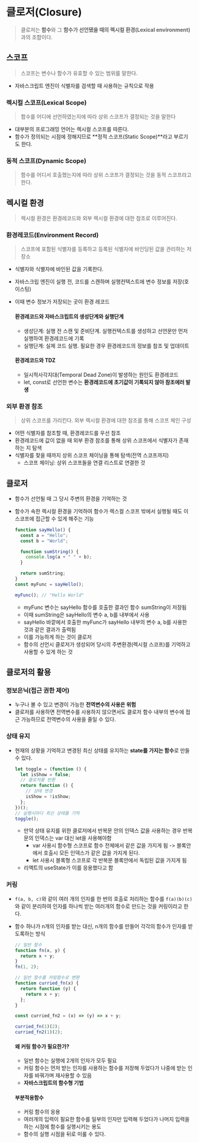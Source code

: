 # 클로저(Closure)

> 클로저는 **함수**와 그 **함수가 선언됐을 때의 렉시컬 환경(Lexical environment)** 과의 조합이다.

## 스코프

> 스코프는 변수나 함수가 유효할 수 있는 범위를 말한다.

- 자바스크립트 엔진이 식별자를 검색할 때 사용하는 규칙으로 작용

### 렉시컬 스코프(Lexical Scope)

> 함수를 어디에 선언하였는지에 따라 상위 스코프가 결정되는 것을 말한다

- 대부분의 프로그래밍 언어는 렉시컬 스코프를 따른다.
- 함수가 정의되는 시점에 정해지므로 **정적 스코프(Static Scope)**라고 부르기도 한다.

### 동적 스코프(Dynamic Scope)

> 함수를 어디서 호출했는지에 따라 상위 스코프가 결정되는 것을 동적 스코프라고 한다.

## 렉시컬 환경

> 렉시컬 환경은 환경레코드와 외부 렉시컬 환경에 대한 참조로 이루어진다.

### 환경레코드(Environment Record)

> 스코프에 포함된 식별자를 등록하고 등록된 식별자에 바인딩된 값을 관리하는 저장소

- 식별자와 식별자에 바인된 값을 기록한다.
- 자바스크립 엔진이 실행 전, 코드를 스캔하며 실행컨텍스트에 변수 정보를 저장(호이스팅)
- 이때 변수 정보가 저장되는 곳이 환경 레코드

  #### 환경레코드와 자바스크립트의 생성단계와 실행단계

  - 생성단계: 실행 전 스캔 및 준비단계. 실행컨텍스트를 생성하고 선언문만 먼저 실행하여 환경레코드에 기록
  - 실행단계: 실제 코드 실행. 필요한 경우 환경레코드의 정보를 참조 및 업데이트

  #### 환경레코드와 TDZ

  - 일시적사각지대(Temporal Dead Zone)이 발생하는 원인도 환경레코드
  - let, const로 선언한 변수는 **환경레코드에 초기값이 기록되지 않아 참조에러 발생**

### 외부 환경 참조

> 상위 스코프를 가리킨다. 외부 렉시컬 환경에 대한 참조를 통해 스코프 체인 구성

- 어떤 식별자를 참조할 때, 환경레코드를 우선 참조
- 환경레코드에 값이 없을 때 외부 환경 참조를 통해 상위 스코프에서 식별자가 존재하는 지 탐색
- 식별자를 찾을 때까지 상위 스코프 체이닝을 통해 탐색(전역 스코프까지)
  - 스코프 체이닝: 상위 스코프들을 연결 리스트로 연결한 것

## 클로저

- 함수가 선언될 때 그 당시 주변의 환경을 기억하는 것
- 함수가 속한 렉시컬 환경을 기억하여 함수가 렉스컬 스코프 밖에서 실행될 때도 이 스코프에 접근할 수 있게 해주는 기능

  ```javascript
  function sayHello() {
    const a = "Hello";
    const b = "World";

    function sumString() {
      console.log(a + " " + b);
    }

    return sumString;
  }
  const myFunc = sayHello();

  myFunc(); // "Hello World"
  ```

  - myFunc 변수는 sayHello 함수를 호출한 결과인 함수 sumString이 저장됨
  - 이때 sumString은 sayHello의 변수 a, b를 내부에서 사용
  - sayHello 바깥에서 호출한 myFunc가 sayHello 내부의 변수 a, b를 사용한 것과 같은 결과가 출력됨
  - 이를 가능하게 하는 것이 클로저
  - 함수의 선언시 클로저가 생성되어 당시의 주변환경(렉시컬 스코프)를 기억하고 사용할 수 있게 하는 것

## 클로저의 활용

### 정보은닉(접근 권한 제어)

- 누구나 볼 수 있고 변경이 가능한 **전역변수의 사용은 위험**
- 클로저를 사용하면 전역변수를 사용하지 않으면서도 클로저 함수 내부의 변수에 접근 가능하므로 전역변수의 사용을 줄일 수 있다.

### 상태 유지

- 현재의 상황을 기억하고 변경된 최신 상태를 유지하는 **state를 가지는 함수**로 만들 수 있다.
  ```javascript
  let toggle = (function () {
    let isShow = false;
    // 클로저를 반환
    return function () {
      // 상태 변경
      isShow = !isShow;
    };
  })();
  // 실행시마다 최신 상태를 기억
  toggle();
  ```
  - 만약 상태 유지를 위한 클로저에서 반복문 안의 인덱스 값을 사용하는 경우 반복문의 인덱스는 var 대신 let을 사용해야함
    - var 사용시 함수형 스코프로 함수 전체에서 같은 값을 가지게 됨 -> 블록안에서 호출시 모든 인덱스가 같은 값을 가지게 된다.
    - let 사용시 블록형 스코프로 각 반복문 블록안에서 독립된 값을 가지게 됨
  - 리액트의 useState가 이를 응용했다고 함

### 커링

- `f(a, b, c)`와 같이 여러 개의 인자를 한 번의 호출로 처리하는 함수를 `f(a)(b)(c)`와 같이 분리하여 인자를 하나씩 받는 여러개의 함수로 만드는 것을 커링이라고 한다.
- 함수 하나가 n개의 인자를 받는 대신, n개의 함수를 만들어 각각의 함수가 인자를 받도록하는 방식

  ```javascript
  // 일반 함수
  function fn(x, y) {
    return x + y;
  }
  fn(1, 2);

  // 일반 함수를 커링함수로 변환
  function curried_fn(x) {
    return function (y) {
      return x + y;
    };
  }

  const curried_fn2 = (x) => (y) => x + y;

  curried_fn(1)(2);
  curried_fn2(1)(2);
  ```

  #### 왜 커링 함수가 필요한가?

  - 일반 함수는 실행에 2개의 인자가 모두 필요
  - 커링 함수는 먼저 받는 인자를 사용하는 함수를 저장해 두었다가 나중에 받는 인자를 바꿔가며 재사용할 수 있음
  - **자바스크립트의 함수형 기법**

  #### 부분적용함수

  - 커링 함수의 응용
  - 여러개의 입력이 필요한 함수를 일부의 인자만 입력해 두었다가 나머지 입력을 하는 시점에 함수를 실행시키는 용도
  - 함수의 실행 시점을 뒤로 미룰 수 있다.
